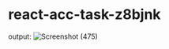 # react-acc-task-z8bjnk
output: 
![Screenshot (475)](https://user-images.githubusercontent.com/67729227/118614737-afcc7680-b7dd-11eb-9588-4cd95388d614.png)

